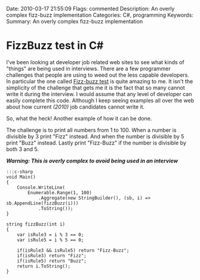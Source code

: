Date: 2010-03-17 21:55:09
Flags: commented
Description: An overly complex fizz-buzz implementation
Categories: C#, programming
Keywords:
Summary: An overly complex fizz-buzz implementation

# FizzBuzz test in C\# #

I've been looking at developer job related web sites to see what kinds of "things" are being used in interviews. There are a few programmer challenges that people are using to weed out the less capable developers. In particular the one called [Fizz-buzz test][1] is quite amazing to me. It isn't the simplicity of the challenge that gets me it is the fact that so many cannot write it during the interview. I would assume that any level of developer can easily complete this code. Although I keep seeing examples all over the web about how current *(2010)* job candidates cannot write it.

So, what the heck! Another example of how it can be done.

The challenge is to print all numbers from 1 to 100. When a number is divisible by 3 print "Fizz" instead. And when the number is divisible by 5 print "Buzz" instead. Lastly print "Fizz-Buzz" if the number is divisible by both 3 and 5.

**_Warning: This is overly complex to avoid being used in an interview_**

    :::c-sharp
    void Main()
    {
        Console.WriteLine(
            Enumerable.Range(1, 100)
                .Aggregate(new StringBuilder(), (sb, i) => sb.AppendLine(fizzBuzz(i)))
                .ToString());
    }

    string fizzBuzz(int i)
    {
        var isRule3 = i % 3 == 0;
        var isRule5 = i % 5 == 0;

        if(isRule3 && isRule5) return "Fizz-Buzz";
        if(isRule3) return "Fizz";
        if(isRule5) return "Buzz";
        return i.ToString();
    }

[1]: http://imranontech.com/2007/01/24/using-fizzbuzz-to-find-developers-who-grok-coding
